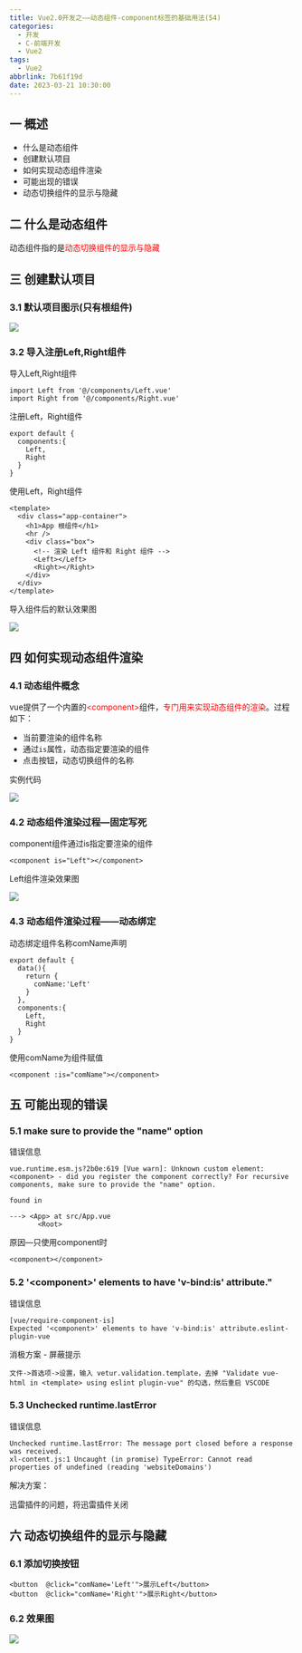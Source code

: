 ```yaml
---
title: Vue2.0开发之——动态组件-component标签的基础用法(54)
categories:
  - 开发
  - C-前端开发
  - Vue2
tags:
  - Vue2
abbrlink: 7b61f19d
date: 2023-03-21 10:30:00
---
```

## 一 概述

* 什么是动态组件
* 创建默认项目
* 如何实现动态组件渲染
* 可能出现的错误
* 动态切换组件的显示与隐藏

<!--more-->

## 二 什么是动态组件

动态组件指的是<font color=red>动态切换组件的显示与隐藏</font>

## 三 创建默认项目

### 3.1 默认项目图示(只有根组件)
![][2]

### 3.2 导入注册Left,Right组件

导入Left,Right组件

```
import Left from '@/components/Left.vue'
import Right from '@/components/Right.vue'
```

注册Left，Right组件

```
export default {
  components:{
    Left,
    Right
  }
}
```

使用Left，Right组件

```
<template>
  <div class="app-container">
    <h1>App 根组件</h1>
    <hr />
    <div class="box">
      <!-- 渲染 Left 组件和 Right 组件 -->
      <Left></Left>
      <Right></Right>
    </div>
  </div>
</template>
```

导入组件后的默认效果图

![][3]

## 四 如何实现动态组件渲染

### 4.1 动态组件概念

vue提供了一个内置的<font color=red>\<component></font>组件，<font color=red>专门用来实现动态组件的渲染</font>。过程如下：

* 当前要渲染的组件名称
* 通过`is`属性，动态指定要渲染的组件
* 点击按钮，动态切换组件的名称

实例代码

![][1]


### 4.2 动态组件渲染过程—固定写死

component组件通过is指定要渲染的组件

```
<component is="Left"></component>
```

Left组件渲染效果图

![][4]

### 4.3 动态组件渲染过程——动态绑定

动态绑定组件名称comName声明

```
export default {
  data(){
    return {
      comName:'Left'
    }
  },
  components:{
    Left,
    Right
  }
}
```

使用comName为组件赋值

```
<component :is="comName"></component>
```


## 五 可能出现的错误

### 5.1  make sure to provide the "name" option
错误信息

```
vue.runtime.esm.js?2b0e:619 [Vue warn]: Unknown custom element: <component> - did you register the component correctly? For recursive components, make sure to provide the "name" option.

found in

---> <App> at src/App.vue
       <Root>
```

原因—只使用component时

```
<component></component>
```

### 5.2 '\<component>' elements to have 'v-bind:is' attribute."

错误信息

```
[vue/require-component-is]
Expected '<component>' elements to have 'v-bind:is' attribute.eslint-plugin-vue
```

消极方案 - 屏蔽提示

```
文件->首选项->设置，输入 vetur.validation.template，去掉 "Validate vue-html in <template> using eslint plugin-vue" 的勾选，然后重启 VSCODE
```

### 5.3 Unchecked runtime.lastError

错误信息

```
Unchecked runtime.lastError: The message port closed before a response was received.
xl-content.js:1 Uncaught (in promise) TypeError: Cannot read properties of undefined (reading 'websiteDomains')
```

解决方案：

迅雷插件的问题，将迅雷插件关闭

## 六 动态切换组件的显示与隐藏

### 6.1 添加切换按钮

```
<button  @click="comName='Left'">展示Left</button>
<button  @click="comName='Right'">展示Right</button>
```

### 6.2 效果图
![][5]





[1]:https://raw.githubusercontent.com/PGzxc/CDN/master/blog-vue/vue2.0-54-component-process.png
[2]:https://raw.githubusercontent.com/PGzxc/CDN/master/blog-vue/vue2.0-54-component-modify-before.png
[3]:https://raw.githubusercontent.com/PGzxc/CDN/master/blog-vue/vue2.0-54-component-compoent-import.png
[4]:https://raw.githubusercontent.com/PGzxc/CDN/master/blog-vue/vue2.0-54-component-left-preview.png
[5]:https://raw.githubusercontent.com/PGzxc/CDN/master/blog-vue/vue2.0-54-component-switch.gif